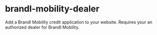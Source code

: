 # brandl-mobility-dealer
Add a Brandl Mobility credit application to your website. Requires your an authorized dealer for Brandl Mobility.
